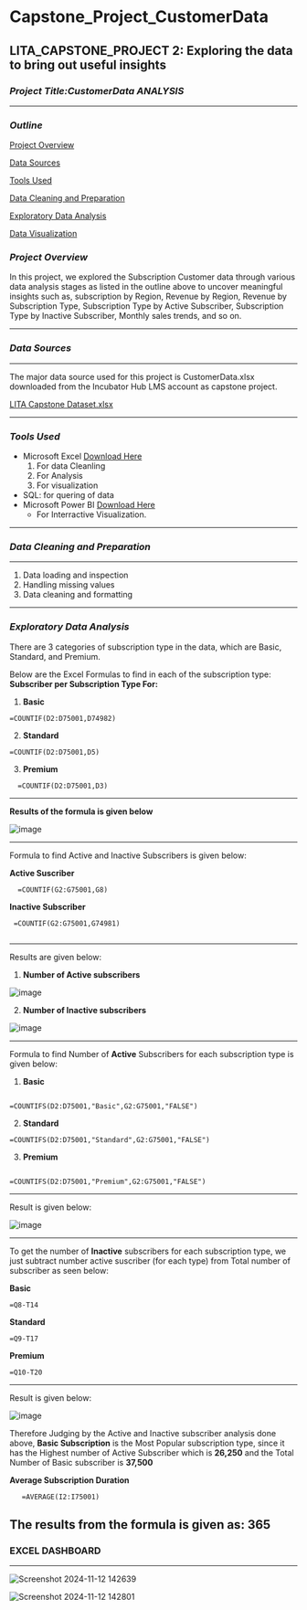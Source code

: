 # Capstone_Project_CustomerData
LITA_CAPSTONE_PROJECT 2: Exploring the data to bring out useful insights
---
### ***Project Title:CustomerData ANALYSIS***

---
### ***Outline***

[Project Overview](#project-overview)

[Data Sources](#data-sources)

[Tools Used](#tools-used)

[Data Cleaning and Preparation](#data-cleaning-and-preparation)

[Exploratory Data Analysis ](#exploratory-data-analysis)

[Data Visualization](#data-visualization)



### ***Project Overview***
In this project, we explored the Subscription Customer data through various data analysis stages as listed in the outline above to uncover meaningful insights such as, subscription by Region, Revenue by Region, Revenue by Subscription Type, Subscription Type by Active Subscriber, Subscription Type by Inactive Subscriber, Monthly sales trends, and so on. 

---
### ***Data Sources***
---
The major data source used for this project is CustomerData.xlsx downloaded from the Incubator Hub LMS account as capstone project.

[LITA Capstone Dataset.xlsx](https://github.com/user-attachments/files/17678397/LITA.Capstone.Dataset.xlsx)


---

### ***Tools Used***
- Microsoft Excel [Download Here](https://www.microsoft.com)
  1. For data Cleanling
  2. For Analysis
  3. For visualization
- SQL: for quering of data
- Microsoft Power BI [Download Here](https://www.microsoft.com/en-us/power-platform/products/power-bi)
  - For Interractive Visualization.
---

### ***Data Cleaning and Preparation***

---

1. Data loading and inspection
2. Handling missing values
3. Data cleaning and formatting
---


### ***Exploratory Data Analysis***
There are 3 categories of subscription type in the data, which are Basic, Standard, and Premium.

Below are the Excel Formulas to find in each of the subscription type:
 **Subscriber per Subscription Type  For:**
1.  **Basic**
  
   ```
   =COUNTIF(D2:D75001,D74982)

   ```
2.  **Standard**
  
  ```
  =COUNTIF(D2:D75001,D5)
  
  ```

3.  **Premium**

 ``` 
   =COUNTIF(D2:D75001,D3)

 ```


---
 **Results of the formula is given below**


 		
		
![image](https://github.com/user-attachments/assets/71a002aa-35e2-47f2-a52f-4e7abed362a2)




---

Formula to find Active and Inactive Subscribers is given below:

  **Active Suscriber**
  ```
    =COUNTIF(G2:G75001,G8)

  ```

  **Inactive Subscriber**

  ```
   =COUNTIF(G2:G75001,G74981)
  

```
---

Results are given below:
1. **Number of Active subscribers**

   

![image](https://github.com/user-attachments/assets/59723fe3-f47b-42c9-921c-4aa2d9d52649)


2. **Number of Inactive subscribers**


![image](https://github.com/user-attachments/assets/c9a1b2b2-6b91-4a69-ab09-e26791855de9)

---

Formula to find Number of **Active** Subscribers for each subscription type is given below:

1.  **Basic**
  ```
  
=COUNTIFS(D2:D75001,"Basic",G2:G75001,"FALSE")

 ```

2. **Standard**

 ```
=COUNTIFS(D2:D75001,"Standard",G2:G75001,"FALSE")

 ```

3. **Premium**

```

=COUNTIFS(D2:D75001,"Premium",G2:G75001,"FALSE")

```

---
Result is given below:


![image](https://github.com/user-attachments/assets/760f8203-9495-4190-816b-e0ca009c719c)


---

To get the number of **Inactive** subscribers for each subscription type, we just subtract number active suscriber (for each type) from Total number of subscriber as seen below:

**Basic** 
```
=Q8-T14
```


**Standard** 
```
=Q9-T17
```

**Premium** 
```
=Q10-T20
```
---
Result is given below:

![image](https://github.com/user-attachments/assets/411cc9c3-6049-41d5-a852-1755e4408a32)

Therefore Judging by the Active and Inactive subscriber analysis done above, **Basic Subscription** is the Most Popular subscription type, since it has the Highest number of Active Subscriber which is  **26,250** and the Total Number of Basic subscriber is **37,500**

**Average Subscription Duration**


  ```
     =AVERAGE(I2:I75001)

  ```
The results from the formula is given as:  **365**
---
### **EXCEL DASHBOARD**
---



![Screenshot 2024-11-12 142639](https://github.com/user-attachments/assets/b4a9b192-d2db-41ae-875d-11b9b0cda071)


![Screenshot 2024-11-12 142801](https://github.com/user-attachments/assets/93871354-df9e-492e-88bc-9668683db2b4)
